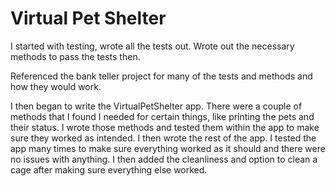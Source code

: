 # Virtual Pet Shelter

I started with testing, wrote all the tests out.
Wrote out the necessary methods to pass the tests then.

Referenced the bank teller project for many of the tests and methods and how they would work.

I then began to write the VirtualPetShelter app. There were a couple of methods that I found I needed for certain things, like printing the pets and their status.
I wrote those methods and tested them within the app to make sure they worked as intended. I then wrote the rest of the app.
I tested the app many times to make sure everything worked as it should and there were no issues with anything.
I then added the cleanliness and option to clean a cage after making sure everything else worked.